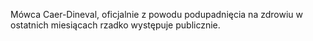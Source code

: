 Mówca Caer-Dineval, oficjalnie z powodu podupadnięcia na zdrowiu w ostatnich miesiącach rzadko występuje publicznie.
